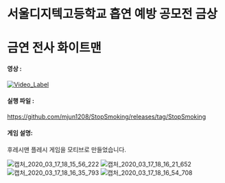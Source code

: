 # 서울디지텍고등학교 흡연 예방 공모전 금상
# 금연 전사 화이트맨

#### 영상 : 
[![Video_Label](http://img.youtube.com/vi/Jgi46K7FLFg/0.jpg)](https://youtu.be/Jgi46K7FLFg)

#### 실행 파일 :
https://github.com/mjun1208/StopSmoking/releases/tag/StopSmoking

#### 게임 설명:

후레시맨 플레시 게임을 모티브로 만들었습니다.

![캡처_2020_03_17_18_15_56_222](https://github.com/user-attachments/assets/3cbe7ace-b094-4ed3-abc7-a43563a1523e)
![캡처_2020_03_17_18_16_21_652](https://github.com/user-attachments/assets/183db20b-c6fe-4c31-9aa4-d60478759419)
![캡처_2020_03_17_18_16_35_793](https://github.com/user-attachments/assets/fa0f2b0a-d6d3-4ea5-8bef-c43b561e2c1f)
![캡처_2020_03_17_18_16_54_708](https://github.com/user-attachments/assets/80f2be43-862e-4b2a-92d4-e92a35586912)

